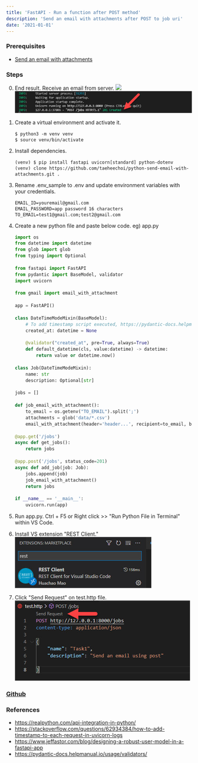 ```yaml
---
title: 'FastAPI - Run a function after POST method'
description: 'Send an email with attachments after POST to job uri'
date: '2021-01-01'
---
```

### Prerequisites 
- [Send an email with attachments](https://www.taeheechoi.com/posts/python-send-%20an-email-with-attachments) 

### Steps
0. End result. Receive an email from server.
    ![](https://github.com/taeheechoi/python-send-email-with-attachments/blob/master/images/0.jpg?raw=true)
    ![](https://github.com/taeheechoi/fastapi-run-script-after-post/blob/main/images/0.jpg?raw=true)

1. Create a virtual environment and activate it.
    ```
    $ python3 -m venv venv
    $ source venv/bin/activate
    ```
2. Install dependencies. 
    ```
    (venv) $ pip install fastapi uvicorn[standard] python-dotenv
    (venv) clone https://github.com/taeheechoi/python-send-email-with-attachments.git .
    ```
3. Rename .env_sample to .env and update environment variables with your credentials.
    ```
    EMAIL_ID=youremail@gmail.com
    EMAIL_PASSWORD=app password 16 characters
    TO_EMAIL=test1@gmail.com;test2@gmail.com
    ```
4. Create a new python file and paste below code.  eg) app.py
    ```python
    import os
    from datetime import datetime
    from glob import glob
    from typing import Optional

    from fastapi import FastAPI
    from pydantic import BaseModel, validator
    import uvicorn

    from gmail import email_with_attachment

    app = FastAPI()

    class DateTimeModeMixin(BaseModel):
        # To add timestamp script executed, https://pydantic-docs.helpmanual.io/usage/validators/
        created_at: datetime = None

        @validator("created_at", pre=True, always=True)
        def default_datetime(cls, value:datetime) -> datetime:
            return value or datetime.now()

    class Job(DateTimeModeMixin):
        name: str
        description: Optional[str]

    jobs = []

    def job_email_with_attachment():
        to_email = os.getenv("TO_EMAIL").split(';')
        attachments = glob('data/*.csv')
        email_with_attachment(header='header...', recipient=to_email, body='body...', attachments=attachments)

    @app.get('/jobs')
    async def get_jobs():
        return jobs

    @app.post('/jobs', status_code=201)
    async def add_job(job: Job):
        jobs.append(job)
        job_email_with_attachment()
        return jobs

    if __name__ == '__main__':
        uvicorn.run(app)
    ```

5. Run app.py. Ctrl + F5 or Right click >> "Run Python File in Terminal" within VS Code.

6. Install VS extension "REST Client."
    ![](https://github.com/taeheechoi/fastapi-run-script-after-post/blob/main/images/1.jpg?raw=true)

7. Click "Send Request" on test.http file.
    ![](https://github.com/taeheechoi/fastapi-run-script-after-post/blob/main/images/2.jpg?raw=true)

### [Github](https://github.com/taeheechoi/fastapi-run-script-after-post.git)


### References
- https://realpython.com/api-integration-in-python/
- https://stackoverflow.com/questions/62934384/how-to-add-timestamp-to-each-request-in-uvicorn-logs
- https://www.jeffastor.com/blog/designing-a-robust-user-model-in-a-fastapi-app
- https://pydantic-docs.helpmanual.io/usage/validators/